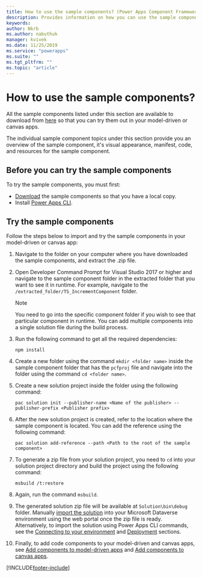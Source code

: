 ```yaml
---
title: How to use the sample components? (Power Apps Component Framework) | Microsoft Docs
description: Provides information on how you can use the sample components created using Power Apps Component Framework in your model-driven and canvas apps
keywords:
author: Nkrb
ms.author: nabuthuk
manager: kvivek
ms.date: 11/25/2019
ms.service: "powerapps"
ms.suite: ""
ms.tgt_pltfrm: ""
ms.topic: "article"
---
```


# How to use the sample components?

All the sample components listed under this section are available to download from [here](https://github.com/microsoft/PowerApps-Samples/tree/master/component-framework) so that you can try them out in your model-driven or canvas apps.

The individual sample component topics under this section provide you an overview of the sample component, it's visual appearance, manifest, code, and resources for the sample component.

## Before you can try the sample components

To try the sample components, you must first:

- [Download](https://github.com/microsoft/PowerApps-Samples/tree/master/component-framework) the sample components so that you have a local copy.
- Install [Power Apps CLI](https://aka.ms/PowerAppsCLI).

## Try the sample components

Follow the steps below to import and try the sample components in your model-driven or canvas app:

1. Navigate to the folder on your computer where you have downloaded the sample components, and extract the .zip file.  
1. Open Developer Command Prompt for Visual Studio 2017 or higher and navigate to the sample component folder in the extracted folder that you want to see it in runtime. For example, navigate to the `/extracted_folder/TS_IncrementComponent` folder.

   >[!NOTE]
   > You need to go into the specific component folder if you wish to see that particular component in runtime. You can add multiple components into a single solution file during the build process.

1. Run the following command to get all the required dependencies:
    ```CLI
    npm install
    ```
1. Create a new folder using the command `mkdir <folder name>` inside the sample component folder that has the `pcfproj` file and navigate into the folder using the command `cd <folder name>`. 
1. Create a new solution project inside the folder using the following command:
    ```CLI
    pac solution init --publisher-name <Name of the publisher> --publisher-prefix <Publisher prefix>
    ```
1. After the new solution project is created, refer to the location where the sample component is located. You can add the reference using the following command:
    ```CLI
    pac solution add-reference --path <Path to the root of the sample component>
    ```
1. To generate a zip file from your solution project, you need to `cd` into your solution project directory and build the project using the following command:
    
     ```CLI
     msbuild /t:restore
    ```
1. Again, run the command `msbuild`.
1. The generated solution zip file will be available at `Solution\bin\debug` folder. Manually [import the solution](../../maker/data-platform/import-update-export-solutions.md) into your Microsoft Dataverse environment using the web portal once the zip file is ready. Alternatively, to import the solution using Power Apps CLI commands, see the [Connecting to your environment](./import-custom-controls.md#connecting-to-your-environment) and [Deployment](./import-custom-controls.md#deploying-code-components) sections.
1. Finally, to add code components to your model-driven and canvas apps, see [Add components to model-driven apps](./add-custom-controls-to-a-field-or-entity.md) and [Add components to canvas apps](./component-framework-for-canvas-apps.md#add-components-to-a-canvas-app).


[!INCLUDE[footer-include](../../includes/footer-banner.md)]